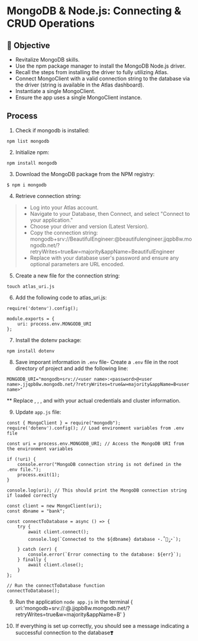# MongoDB & Node.js: Connecting & CRUD Operations

## 🎯 Objective

- Revitalize MongoDB skills.
- Use the npm package manager to install the MongoDB Node.js driver.
- Recall the steps from installing the driver to fully utilizing Atlas.
- Connect MongoClient with a valid connection string to the database via the driver (string is available in the Atlas dashboard).
- Instantiate a single MongoClient.
- Ensure the app uses a single MongoClient instance.

## Process

1. Check if mongodb is installed:

```
npm list mongodb
```

2. Initialize npm:

```
npm install mongodb
```

3. Download the MongoDB package from the NPM registry:

```
$ npm i mongodb
```

4. Retrieve connection string:

> - Log into your Atlas account.
> - Navigate to your Database, then Connect, and select "Connect to your application."
> - Choose your driver and version (Latest Version).
> - Copy the connection string: mongodb+srv://BeautifulEngineer:<password>@beautifulengineer.jjqpb8w.mongodb.net/?retryWrites=true&w=majority&appName=BeautifulEngineer
> - Replace <password> with your database user's password and ensure any optional parameters are URL encoded.

5. Create a new file for the connection string:

```
touch atlas_uri.js
```

6. Add the following code to atlas_uri.js:

```
require('dotenv').config();

module.exports = {
    uri: process.env.MONGODB_URI
};
```

7. Install the dotenv package:

```
npm install dotenv
```

8. Save imporant information in `.env` file- Create a `.env` file in the root directory of project and add the following line:

```
MONGODB_URI="mongodb+srv://<user name>:<password>@<user name>.jjqpb8w.mongodb.net/?retryWrites=true&w=majority&appName=B<user name>"
```

\*\* Replace <username>, <password>, <cluster-address>, and <appname> with your actual credentials and cluster information.

9. Update `app.js` file:

```
const { MongoClient } = require("mongodb");
require('dotenv').config(); // Load environment variables from .env file

const uri = process.env.MONGODB_URI; // Access the MongoDB URI from the environment variables

if (!uri) {
    console.error("MongoDB connection string is not defined in the .env file.");
    process.exit(1);
}

console.log(uri); // This should print the MongoDB connection string if loaded correctly

const client = new MongoClient(uri);
const dbname = "bank";

const connectToDatabase = async () => {
    try {
        await client.connect();
        console.log(`Connected to the ${dbname} database ⋆.˚🦋༘⋆`);
    } catch (err) {
        console.error(`Error connecting to the database: ${err}`);
    } finally {
        await client.close();
    }
};

// Run the connectToDatabase function
connectToDatabase();
```

9. Run the application `node app.js` in the terminal
   {
   uri:'mongodb+srv://<user name>:<password>@<user name>.jjqpb8w.mongodb.net/?retryWrites=true&w=majority&appName=B<user name>'
   }

10. If everything is set up correctly, you should see a message indicating a successful connection to the database❣️
